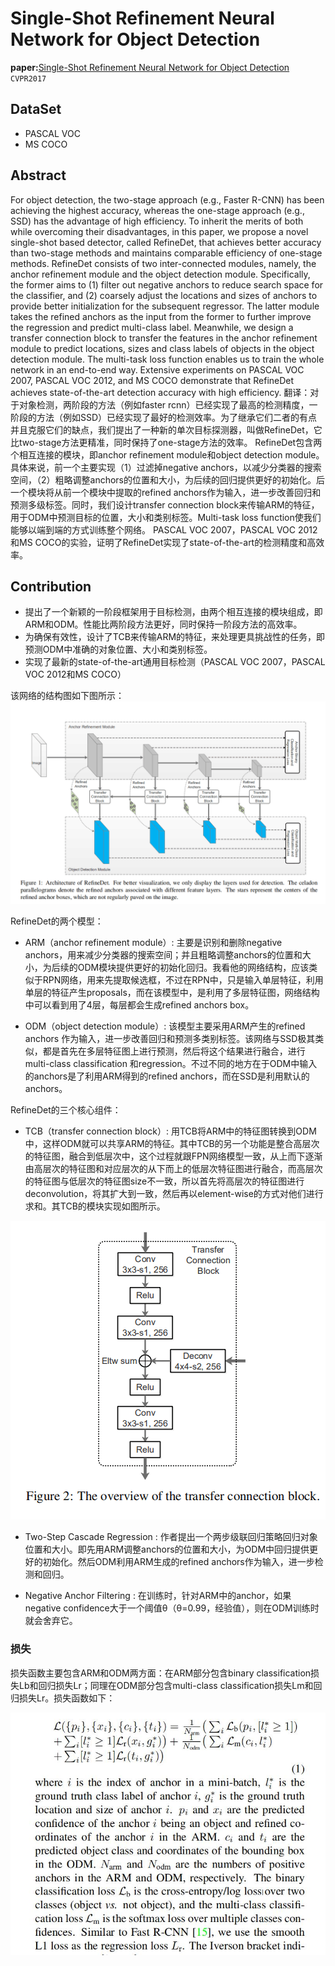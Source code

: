 # Single-Shot Refinement Neural Network for Object Detection


**paper:**[Single-Shot Refinement Neural Network for Object Detection](https://arxiv.org/abs/1711.06897) `CVPR2017`

## DataSet
- PASCAL VOC
- MS COCO

## Abstract
For object detection, the two-stage approach (e.g., Faster R-CNN) has been achieving the highest accuracy, whereas the one-stage approach (e.g., SSD) has the advantage of high efficiency. To inherit the merits of both while overcoming their disadvantages, in this paper, we propose a novel single-shot based detector, called RefineDet, that achieves better accuracy than two-stage methods and maintains comparable efficiency of one-stage methods. RefineDet consists of two inter-connected modules, namely, the anchor refinement module and the object detection module. Specifically, the former aims to (1) filter out negative anchors to reduce search space for the classifier, and (2) coarsely adjust the locations and sizes of anchors to provide better initialization for the subsequent regressor. The latter module takes the refined anchors as the input from the former to further improve the regression and predict multi-class label. Meanwhile, we design a transfer connection block to transfer the features in the anchor refinement module to predict locations, sizes and class labels of objects in the object detection module. The multi-task loss function enables us to train the whole network in an end-to-end way. Extensive experiments on PASCAL VOC 2007, PASCAL VOC 2012, and MS COCO demonstrate that RefineDet achieves state-of-the-art detection accuracy with high efficiency.
翻译：对于对象检测，两阶段的方法（例如faster rcnn）已经实现了最高的检测精度，一阶段的方法（例如SSD）已经实现了最好的检测效率。为了继承它们二者的有点并且克服它们的缺点，我们提出了一种新的单次目标探测器，叫做RefineDet，它比two-stage方法更精准，同时保持了one-stage方法的效率。 RefineDet包含两个相互连接的模块，即anchor refinement module和object detection module。具体来说，前一个主要实现（1）过滤掉negative anchors，以减少分类器的搜索空间，（2）粗略调整anchors的位置和大小，为后续的回归提供更好的初始化。后一个模块将从前一个模块中提取的refined anchors作为输入，进一步改善回归和预测多级标签。同时，我们设计transfer connection block来传输ARM的特征，用于ODM中预测目标的位置，大小和类别标签。Multi-task loss function使我们能够以端到端的方式训练整个网络。 PASCAL VOC 2007，PASCAL VOC 2012和MS COCO的实验，证明了RefineDet实现了state-of-the-art的检测精度和高效率。

## Contribution
- 提出了一个新颖的一阶段框架用于目标检测，由两个相互连接的模块组成，即ARM和ODM。性能比两阶段方法更好，同时保持一阶段方法的高效率。
- 为确保有效性，设计了TCB来传输ARM的特征，来处理更具挑战性的任务，即预测ODM中准确的对象位置、大小和类别标签。
- 实现了最新的state-of-the-art通用目标检测（PASCAL VOC 2007，PASCAL VOC 2012和MS COCO）



该网络的结构图如下图所示：
![RefineDet](image/refineDet.png)



RefineDet的两个模型：
- ARM（anchor refinement module）:
主要是识别和删除negative anchors，用来减少分类器的搜索空间；并且粗略调整anchors的位置和大小，为后续的ODM模块提供更好的初始化回归。我看他的网络结构，应该类似于RPN网络，用来先提取候选框，不过在RPN中，只是输入单层特征，利用单层的特征产生proposals，而在该模型中，是利用了多层特征图，网络结构中可以看到用了4层，每层都会生成refined anchors box。

- ODM（object detection module）:
该模型主要采用ARM产生的refined anchors 作为输入，进一步改善回归和预测多类别标签。该网络与SSD极其类似，都是首先在多层特征图上进行预测，然后将这个结果进行融合，进行multi-class classification 和regression。不过不同的地方在于ODM中输入的anchors是了利用ARM得到的refined anchors，而在SSD是利用默认的anchors。



RefineDet的三个核心组件：
- TCB（transfer connection block）:
用TCB将ARM中的特征图转换到ODM中，这样ODM就可以共享ARM的特征。其中TCB的另一个功能是整合高层次的特征图，融合到低层次中，这个过程就跟FPN网络模型一致，从上而下逐渐由高层次的特征图和对应层次的从下而上的低层次特征图进行融合，而高层次的特征图与低层次的特征图size不一致，所以首先将高层次的特征图进行deconvolution，将其扩大到一致，然后再以element-wise的方式对他们进行求和。其TCB的模块实现如图所示。

![TCB](image/tcb.png)

- Two-Step Cascade Regression :
作者提出一个两步级联回归策略回归对象位置和大小。即先用ARM调整anchors的位置和大小，为ODM中回归提供更好的初始化。然后ODM利用ARM生成的refined anchors作为输入，进一步检测和回归。

- Negative Anchor Filtering :
在训练时，针对ARM中的anchor，如果negative confidence大于一个阈值θ（θ=0.99，经验值），则在ODM训练时就会舍弃它。


### 损失
损失函数主要包含ARM和ODM两方面：在ARM部分包含binary classification损失Lb和回归损失Lr；同理在ODM部分包含multi-class classification损失Lm和回归损失Lr。损失函数如下：

![loss](image/refinedet_loss.jpg)




